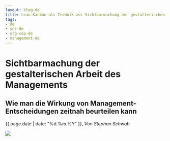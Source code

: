 ```yaml
---
layout: blog-de
title: Lean Kanban als Technik zur Sichtbarmachung der gestalterischen Arbeit des Managements
tags: 
- de
- sns-de
- org-cap-de
- management-de
---
```

# Sichtbarmachung der gestalterischen Arbeit des Managements
## Wie man die Wirkung von Management-Entscheidungen zeitnah beurteilen kann

<p>{{ page.date | date: "%d.%m.%Y" }}, <em>Von Stephan Schwab</em></p>

<p><a href="/de/contact-sns.html"><img src="http://www.gravatar.com/avatar/663d11426b0a187ddac59f8c17ce61b4.png" align="left" style="margin-right: 15px"/></a></p>
